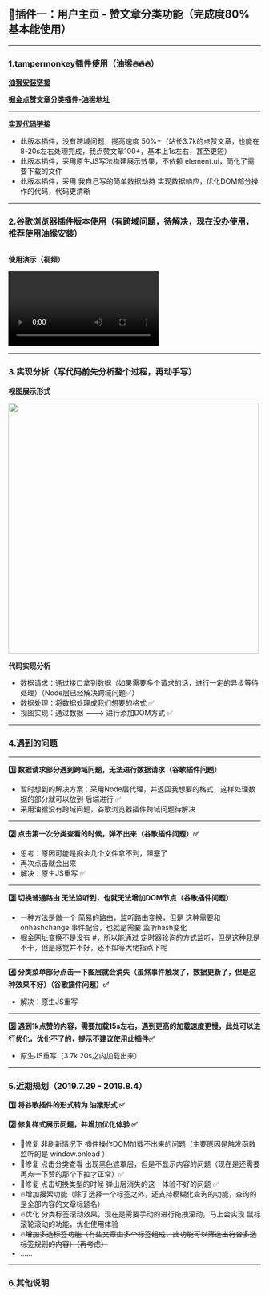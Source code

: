 ## 🎋插件一：用户主页 - 赞文章分类功能（完成度80% 基本能使用）

---

### 1.tampermonkey插件使用（油猴🔥🔥🔥）

**[油猴安装链接](https://www.baidu.com/s?ie=UTF-8&wd=%E6%B2%B9%E7%8C%B4%E5%AE%89%E8%A3%85)**

**[掘金点赞文章分类插件-油猴地址](https://greasyfork.org/zh-CN/scripts/388044-%E6%8E%98%E9%87%91%E6%8F%92%E4%BB%B6)**

---

**[实现代码链接](https://github.com/zhukunpenglinyutong/Juejin-Plugin/blob/master/1.%E7%94%A8%E6%88%B7%E4%B8%BB%E9%A1%B5-%E8%B5%9E%E6%96%87%E7%AB%A0%E5%88%86%E7%B1%BB%E5%8A%9F%E8%83%BD/tampermonkey%E7%89%88%E6%9C%AC%EF%BC%88%E6%B2%B9%E7%8C%B4%EF%BC%89/index.js)**

- 此版本插件，没有跨域问题，提高速度 50%+（站长3.7k的点赞文章，也能在8-20s左右处理完成，我点赞文章100+，基本上1s左右，甚至更短）
- 此版本插件，采用原生JS写法构建展示效果，不依赖 element.ui，简化了需要下载的文件
- 此版本插件，采用 我自己写的简单数据劫持 实现数据响应，优化DOM部分操作的代码，代码更清晰

---

### 2.谷歌浏览器插件版本使用（有跨域问题，待解决，现在没办使用，推荐使用油猴安装）

```sh

```

**使用演示（视频）**

<video src="https://itzkp-1253302184.cos.ap-beijing.myqcloud.com/github%E5%9B%BE%E7%89%87/Juejin-Plugin/1.%E7%94%A8%E6%88%B7%E4%B8%BB%E9%A1%B5-%E8%B5%9E%E6%96%87%E7%AB%A0%E5%88%86%E7%B1%BB%E5%8A%9F%E8%83%BD/1%E5%88%86%E7%B1%BB%E6%8F%92%E4%BB%B6.mp4" controls="controls">
您的浏览器不支持 video 标签。
<p><a href="https://itzkp-1253302184.cos.ap-beijing.myqcloud.com/github%E5%9B%BE%E7%89%87/Juejin-Plugin/1.%E7%94%A8%E6%88%B7%E4%B8%BB%E9%A1%B5-%E8%B5%9E%E6%96%87%E7%AB%A0%E5%88%86%E7%B1%BB%E5%8A%9F%E8%83%BD/1%E5%88%86%E7%B1%BB%E6%8F%92%E4%BB%B6.mp4">视频展示不了，点击这里（视频中演示的目录和现在目录不一样，目录变更为 插件一：赞文章分类功能/谷歌浏览器插件版本）</a></p>
</video>


---

### 3.实现分析（写代码前先分析整个过程，再动手写）

**视图展示形式**

<img style="width:500px;" src="https://itzkp-1253302184.cos.ap-beijing.myqcloud.com/github%E5%9B%BE%E7%89%87/Juejin-Plugin/1.%E7%94%A8%E6%88%B7%E4%B8%BB%E9%A1%B5-%E8%B5%9E%E6%96%87%E7%AB%A0%E5%88%86%E7%B1%BB%E5%8A%9F%E8%83%BD/2.%E4%BD%BF%E7%94%A8%E6%8F%92%E4%BB%B6%E4%B9%8B%E5%90%8E%E7%AB%99%E9%95%BF%E7%9A%84%E6%95%B0%E6%8D%AE.png" />


**代码实现分析**

- 数据请求：通过接口拿到数据（如果需要多个请求的话，进行一定的异步等待处理）（Node层已经解决跨域问题✅）
- 数据处理：将数据处理成我们想要的格式 ✅
- 视图实现：通过数据 ---> 进行添加DOM方式 ✅

---

### 4.遇到的问题

---

**1️⃣ 数据请求部分遇到跨域问题，无法进行数据请求（谷歌插件问题）**

- 暂时想到的解决方案：采用Node层代理，并返回我想要的格式，这样处理数据的部分就可以放到 后端进行 ✅
- 采用油猴没有跨域问题，谷歌浏览器插件跨域问题待解决

---

**2️⃣ 点击第一次分类查看的时候，弹不出来（谷歌插件问题）✅**

- 思考：原因可能是掘金几个文件拿不到，阻塞了
- 再次点击就会出来
- 解决：原生JS重写 ✅

---

**3️⃣ 切换普通路由 无法监听到，也就无法增加DOM节点（谷歌插件问题）**

- 一种方法是做一个 简易的路由，监听路由变换，但是 这种需要和 onhashchange 事件配合，也就是需要 监听hash变化
- 掘金网址变换不是没有 #，所以能通过 定时器轮询的方式监听，但是这种我是不卡，但是感觉并不好，还不如等大佬指点下呢

---

**4️⃣ 分类菜单部分点击一下图层就会消失（虽然事件触发了，数据更新了，但是这种效果不好）（谷歌插件问题）✅**

- 解决：原生JS重写

---

**5️⃣ 遇到1k点赞的内容，需要加载15s左右，遇到更高的加载速度更慢，此处可以进行优化，优化不了的，提示不建议使用此插件✅**

- 原生JS重写（3.7k 20s之内加载出来）

---

### 5.近期规划（2019.7.29 - 2019.8.4）

**1️⃣ 将谷歌插件的形式转为 油猴形式 ✅**


**2️⃣ 修复样式展示问题，并增加优化体验 ✅**

- 🔧修复 非刷新情况下 插件操作DOM加载不出来的问题（主要原因是触发函数监听的是 window.onload ）
- 🔧修复 点击分类查看 出现黑色遮罩层，但是不显示内容的问题（现在是还需要再点一下赞的那个下拉才正常）✅
- 🔧修复 点击切换类型的时候 弹出层消失的这一体验不好的问题 ✅
- 🔥增加搜索功能（除了选择一个标签之外，还支持模糊化查询的功能，查询的是全部内容的文章标题名）
- 🔥优化 分类标签滚动效果，现在是需要手动的进行拖拽滚动，马上会实现 鼠标滚轮滚动的功能，优化使用体验
- 🔥~~增加多选标签功能（有些文章由多个标签组成，此功能可以筛选出符合多选标签规则的内容）（再考虑）~~
- ......


---

### 6.其他说明
